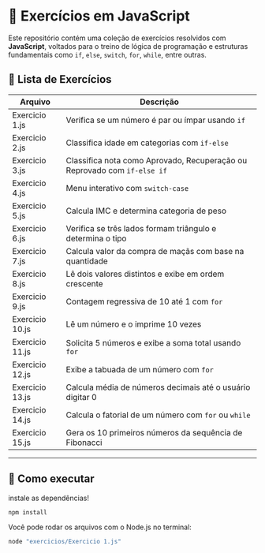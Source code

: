 # 🧠 Exercícios em JavaScript

Este repositório contém uma coleção de exercícios resolvidos com **JavaScript**, voltados para o treino de lógica de programação e estruturas fundamentais como `if`, `else`, `switch`, `for`, `while`, entre outras.

## 📝 Lista de Exercícios

| Arquivo           | Descrição                                                                 |
|-------------------|---------------------------------------------------------------------------|
| Exercicio 1.js    | Verifica se um número é par ou ímpar usando `if`                          |
| Exercicio 2.js    | Classifica idade em categorias com `if-else`                              |
| Exercicio 3.js    | Classifica nota como Aprovado, Recuperação ou Reprovado com `if-else if` |
| Exercicio 4.js    | Menu interativo com `switch-case`                                         |
| Exercicio 5.js    | Calcula IMC e determina categoria de peso                                 |
| Exercicio 6.js    | Verifica se três lados formam triângulo e determina o tipo                |
| Exercicio 7.js    | Calcula valor da compra de maçãs com base na quantidade                   |
| Exercicio 8.js    | Lê dois valores distintos e exibe em ordem crescente                      |
| Exercicio 9.js    | Contagem regressiva de 10 até 1 com `for`                                 |
| Exercicio 10.js   | Lê um número e o imprime 10 vezes                                          |
| Exercicio 11.js   | Solicita 5 números e exibe a soma total usando `for`                      |
| Exercicio 12.js   | Exibe a tabuada de um número com `for`                                    |
| Exercicio 13.js   | Calcula média de números decimais até o usuário digitar 0                 |
| Exercicio 14.js   | Calcula o fatorial de um número com `for` ou `while`                      |
| Exercicio 15.js   | Gera os 10 primeiros números da sequência de Fibonacci                    |

---

## 🚀 Como executar
instale as dependências!
```bash
npm install
```

Você pode rodar os arquivos com o Node.js no terminal:

```bash
node "exercicios/Exercicio 1.js"
```
